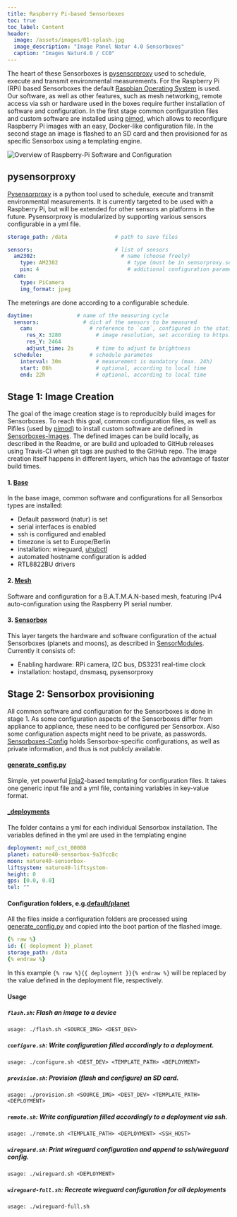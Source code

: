 ```yaml
---
title: Raspberry Pi-based Sensorboxes
toc: true
toc_label: Content
header:
  image: /assets/images/01-splash.jpg
  image_description: "Image Panel Natur 4.0 Sensorboxes"
  caption: "Images Natur4.0 / CC0"
---
```


The heart of these Sensorboxes is [pysensorproxy](https://github.com/Nature40/pysensorproxy) used to schedule, execute and transmit environmental measurements. 
For the Raspberry Pi (RPi) based Sensorboxes the default [Raspbian Operating System](http://www.raspbian.org) is used. 
Our software, as well as other features, such as mesh networking, remote access via ssh or hardware used in the boxes require further installation of software and configuration.
In the first stage common configuration files and custom software are installed using [pimod](https://github.com/Nature40/pimod/), which allows to reconfigure Raspberry Pi images with an easy, Docker-like configuration file. 
In the second stage an image is flashed to an SD card and then provisioned for as specific Sensorbox using a templating engine.

![Overview of Raspberry-Pi Software and Configuration]({{site.url}}{{site.baseurl}}/assets/img/software/PiBased-Overview.svg)

## pysensorproxy

[Pysensorproxy](https://github.com/Nature40/pysensorproxy) is a python tool used to schedule, execute and transmit environmental measurements. 
It is currently targeted to be used with a Raspberry Pi, but will be extended for other sensors an platforms in the future.
Pysensorproxy is modularized by supporting various sensors configurable in a yml file.

```yaml
storage_path: /data               # path to save files

sensors:                          # list of sensors
  am2302:                           # name (choose freely)
    type: AM2302                      # type (must be in sensorproxy.sensors.*)
    pin: 4                            # additional configuration parameter
  cam:
    type: PiCamera
    img_format: jpeg
```

The meterings are done according to a configurable schedule.

```yaml
daytime:              # name of the measuring cycle
  sensors:              # dict of the sensors to be measured
    cam:                  # reference to `cam`, configured in the static config (yml)
      res_X: 3280           # image resolution, set according to https://www.raspberrypi.org/documentation/raspbian/applications/camera.md
      res_Y: 2464
      adjust_time: 2s       # time to adjust to brightness
  schedule:               # schedule parametes
    interval: 30m           # measurement is mandatory (max. 24h)
    start: 06h              # optional, according to local time
    end: 22h                # optional, according to local time
```


## Stage 1: Image Creation

The goal of the image creation stage is to reproducibly build images for Sensorboxes.
To reach this goal, common configuration files, as well as Pifiles (used by [pimod](https://github.com/Nature40/pimod/)) to install custom software are defined in [Sensorboxes-Images](https://github.com/Nature40/Sensorboxes-Images).
The defined images can be build locally, as described in the Readme, or are build and uploaded to GitHub releases using Travis-CI when git tags are pushed to the GitHub repo. 
The image creation itself happens in different layers, which has the advantage of faster build times.

#### 1. [Base](https://github.com/Nature40/Sensorboxes-Images/blob/master/Base.Pifile)

In the base image, common software and configurations for all Sensorbox types are installed:
- Default password (natur) is set
- serial interfaces is enabled
- ssh is configured and enabled
- timezone is set to Europe/Berlin
- installation: wireguard, [uhubctl](https://github.com/mvp/uhubctl)
- automated hostname configuration is added
- RTL8822BU drivers

#### 2. [Mesh](https://github.com/Nature40/Sensorboxes-Images/blob/master/Mesh.Pifile) 

Software and configuration for a B.A.T.M.A.N-based mesh, featuring IPv4 auto-configuration using the Raspberry PI serial number. 

#### 3. [Sensorbox](https://github.com/Nature40/Sensorboxes-Images/blob/master/Sensorbox.Pifile)

This layer targets the hardware and software configuration of the actual Sensorboxes (planets and moons), as described in [SensorModules](/Sensorboxes-Documentation/pages/SensorModules/SensorModules).
Currently it consists of:
- Enabling hardware: RPi camera, I2C bus, DS3231 real-time clock
- installation: hostapd, dnsmasq, pysensorproxy

## Stage 2: Sensorbox provisioning

All common software and configuration for the Sensorboxes is done in stage 1.
As some configuration aspects of the Sensorboxes differ from appliance to appliance, these need to be configured per Sensorbox. 
Also some configuration aspects might need to be private, as passwords. 
[Sensorboxes-Config](https://github.com/Nature40/Sensorboxes-Config) holds Sensorbox-specific configurations, as well as private information, and thus is not publicly available. 

#### [generate_config.py](https://github.com/Nature40/Sensorboxes-Config/blob/master/generate_config.py)

Simple, yet powerful [jinja2]()-based templating for configuration files. 
It takes one generic input file and a yml file, containing variables in key-value format.
 
#### [_deployments](https://github.com/Nature40/Sensorboxes-Config/tree/master/_deployments)
The folder contains a yml for each individual Sensorbox installation. 
The variables defined in the yml are used in the templating engine

```yml
deployment: mof_cst_00008
planet: nature40-sensorbox-9a3fcc8c
moon: nature40-sensorbox-
liftsystem: nature40-liftsystem-
height: 0
gps: [0.0, 0.0]
tel: ""
```

#### Configuration folders, e.g.[default/planet](https://github.com/Nature40/Sensorboxes-Config/tree/master/default/planet)

All the files inside a configuration folders are processed using [generate_config.py](https://github.com/Nature40/Sensorboxes-Config/blob/master/generate_config.py) and copied into the boot partion of the flashed image.

```yml
{% raw %}
id: {{ deployment }}_planet
storage_path: /data
{% endraw %}
```

In this example `{% raw %}{{ deployment }}{% endraw %}` will be replaced by the value defined in the deployment file, respectively.

#### Usage

##### `flash.sh`: Flash an image to a device
```
usage: ./flash.sh <SOURCE_IMG> <DEST_DEV>
```

##### `configure.sh`: Write configuration filled accordingly to a deployment.
```
usage: ./configure.sh <DEST_DEV> <TEMPLATE_PATH> <DEPLOYMENT>
```

##### `provision.sh`: Provision (flash and configure) an SD card.
```
usage: ./provision.sh <SOURCE_IMG> <DEST_DEV> <TEMPLATE_PATH> <DEPLOYMENT>
```

##### `remote.sh`: Write configuration filled accordingly to a deployment via ssh.
```
usage: ./remote.sh <TEMPLATE_PATH> <DEPLOYMENT> <SSH_HOST>
```

##### `wireguard.sh`: Print wireguard configuration and append to ssh/wireguard config.
```
usage: ./wireguard.sh <DEPLOYMENT>
```

##### `wireguard-full.sh`: Recreate wireguard configuration for all deployments
```
usage: ./wireguard-full.sh
```


